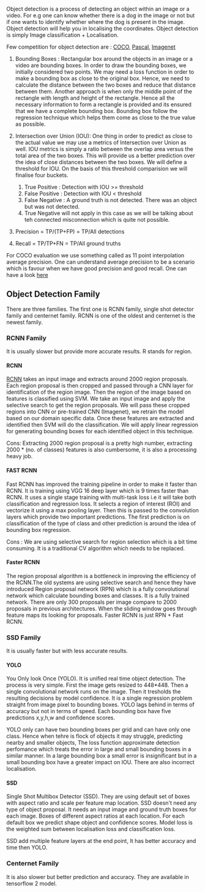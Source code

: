 Object detection is a process of detecting an object within an image or a video. For e.g one can know whether there is a dog in the image or not but if one
wants to identify whether where the dog is present in the image. Object detection will help you in localising the coordinates. Object detection is simply 
Image classification + Localisation. 

Few competition for object detection are : [COCO](https://competitions.codalab.org/competitions/20794#learn_the_details), [Pascal](http://host.robots.ox.ac.uk/pascal/VOC/),
[Imagenet](https://www.image-net.org/challenges/LSVRC/)

1. Bounding Boxes : Rectangular box around the objects in an image or a video are bounding boxes. In order to draw the bounding boxes, we initially
   considered two points. We may need a loss function in order to make a bounding box as close to the original box. Hence, we need to calculate the distance
   between the two boxes and reduce that distance between them. Another approach is when only the middle point of the rectangle with length and height 
   of the rectangle. Hence all the necessary information to form a rectangle is provided and its ensured that we have a complete bounding box. Bounding box
   follow the regression technique which helps them come as close to the true value as possible. 

2. Intersection over Union (IOU): One thing in order to predict as close to the actual value we may use a metrics of Intersection over Union as well. IOU 
   metrics is simply a ratio between the overlap area versus the total area of the two boxes. This will provide us a better prediction over the idea of close
   distances between the two boxes. We will define a threshold for IOU. On the basis of this threshold comparision we will finalise four buckets. 
   
   1. True Positive : Detection with IOU >= threshold
   2. False Positive : Detection with IOU < threshold
   3. False Negative : A ground truth is not detected. There was an object but was not detected. 
   4. True Negative will not apply in this case as we will be talking about teh connected misconnection which is quite not possible. 

3. Precision = TP/(TP+FP) = TP/All detections
4. Recall = TP/TP+FN = TP/All ground truths 

For COCO evaluation we use something called as 11 point interpolation average precision. One can understand average precision to be a scenario which is
favour when we have good precision and good recall. One can have a look [here](https://towardsdatascience.com/what-is-average-precision-in-object-detection-localization-algorithms-and-how-to-calculate-it-3f330efe697b#:~:text=Average%20precision%20is%20the%20area,is%20between%200%20to%201.)

## Object Detection Family 
There are three families. The first one is RCNN family, single shot detector family and centernet family. RCNN is one of the oldest and centernet is the newest family. 

### RCNN Family
It is usually slower but provide more accurate results. R stands for region. 

#### RCNN 
[RCNN](https://arxiv.org/pdf/1311.2524.pdf) takes an input image and extracts around 2000 region proposals. Each region proposal is then cropped and passed through a CNN layer for identification of the region image. Then the region of the image based on features is classified using SVM. We take an input image and apply the selective search to get the region proposals. We will pass these cropped regions into CNN or pre-trained CNN (Imagenet), we retrain the model based on our domain specific data. Once these features are extracted and identified then SVM will do the classification. We will apply linear regression for generating bounding boxes for each identified object in this technique. 

Cons: Extracting 2000 region proposal is a pretty high number, extracting 2000 * (no. of classes) features is also cumbersome, it is also a processing heavy job. 

#### FAST RCNN 
Fast RCNN has improved the training pipeline in order to make it faster than RCNN. It is training using VGG 16 deep layer which is 9 times faster than RCNN. It uses a single stage training with multi-task loss i.e it will take both classification and regression loss. It selects a region of interest (ROI) and vectorize it using a max pooling layer. Then this is passed to the convolution layers which provide two important predictions. The first prediction is on classification of the type of class and other prediction is around the idea of bounding box regression. 

Cons : We are using selective search for region selection which is a bit time consuming. It is a traditional CV algorithm which needs to be replaced. 

#### Faster RCNN 
The region proposal algorithm is a bottleneck in improving the efficiency of the RCNN.The old systems are using selective search and hence they have introduced Region proposal network (RPN) which is a fully convolutional network which calculate bounding boxes and classes. It is a fully trained network. There are only 300 proposals per image compare to 2000 proposals in previous architectures. When the sliding window goes through feature maps its looking for proposals. Faster RCNN is just RPN + Fast RCNN. 


### SSD Family 
It is usually faster but with less accurate results.
#### YOLO
You Only look Once (YOLO). It is unified real time object detection. The process is very simple. First the image gets resized to 448*448. Then a single convolutional network runs on the image. Then it tresholds the resulting decisions by model confidence. It is a single regression problem straight from image pixel to bounding boxes. YOLO lags behind in terms of accuracy but not in terms of speed. Each bounding box have five predictions x,y,h,w and confidence scores. 

YOLO only can have two bounding boxes per grid and can have only one class. Hence when tehre is flock of objects it may struggle, predicting nearby and smaller objects, The loss function approximate detection perfomance which treats the error in large and small bounding boxes in a similar manner. In a large bounding box a small error is insignificant but in a small bounding box have a greater impact on IOU. There are also incorrect localisation. 

#### SSD
Single Shot Multibox Detector (SSD). They are using default set of boxes with aspect ratio and scale per feature map location. SSD doesn't need any type of object proposal. It needs an input image and ground truth boxes for each image. Boxes of different aspect ratios at each location. For each default box we predict shape object and confidence scores. Model loss is the weighted sum between localisation loss and classification loss. 

SSD add multiple feature layers at the end point, It has better accuracy and time then YOLO. 

### Centernet Family
It is also slower but better prediction and accuracy. They are available in tensorflow 2 model. 

